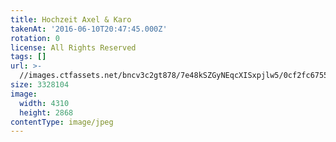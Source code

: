 ```yaml
---
title: Hochzeit Axel & Karo
takenAt: '2016-06-10T20:47:45.000Z'
rotation: 0
license: All Rights Reserved
tags: []
url: >-
  //images.ctfassets.net/bncv3c2gt878/7e48kSZGyNEqcXISxpjlw5/0cf2fc675535672b0fa9d20c5db35c60/hochzeit-axel--karo_27562553904_o
size: 3328104
image:
  width: 4310
  height: 2868
contentType: image/jpeg
---
```


